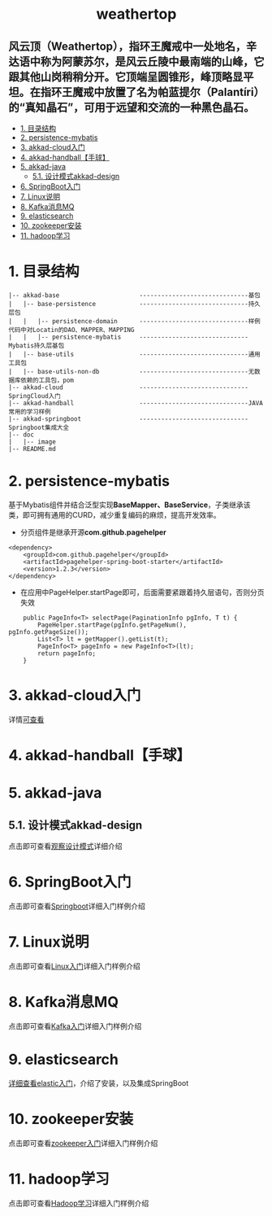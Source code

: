 <center><h1>weathertop</h1></center>

<h2>风云顶（Weathertop），指环王魔戒中一处地名，辛达语中称为阿蒙苏尔，是风云丘陵中最南端的山峰，它跟其他山岗稍稍分开。它顶端呈圆锥形，峰顶略显平坦。在指环王魔戒中放置了名为帕蓝提尔（Palantíri）的“真知晶石”，可用于远望和交流的一种黑色晶石。</h2>

<!-- TOC -->

- [1. 目录结构](#1-目录结构)
- [2. persistence-mybatis](#2-persistence-mybatis)
- [3. akkad-cloud入门](#3-akkad-cloud入门)
- [4. akkad-handball【手球】](#4-akkad-handball手球)
- [5. akkad-java](#5-akkad-java)
    - [5.1. 设计模式akkad-design](#51-设计模式akkad-design)
- [6. SpringBoot入门](#6-springboot入门)
- [7. Linux说明](#7-linux说明)
- [8. Kafka消息MQ](#8-kafka消息mq)
- [9. elasticsearch](#9-elasticsearch)
- [10. zookeeper安装](#10-zookeeper安装)
- [11. hadoop学习](#11-hadoop学习)

<!-- /TOC -->

# 1. 目录结构

~~~
|-- akkad-base                      ------------------------------基包
|   |-- base-persistence            ------------------------------持久层包
|   |   |-- persistence-domain      ------------------------------样例代码中对Locatin的DAO、MAPPER、MAPPING
|   |   |-- persistence-mybatis     ------------------------------Mybatis持久层基包
|   |-- base-utils                  ------------------------------通用工具包
|   |-- base-utils-non-db           ------------------------------无数据库依赖的工具包，pom
|-- akkad-cloud                     ------------------------------SpringCloud入门
|-- akkad-handball                  ------------------------------JAVA常用的学习样例
|-- akkad-springboot                ------------------------------Springboot集成大全
|-- doc
|   |-- image
|-- README.md
~~~

# 2. persistence-mybatis

基于Mybatis组件并结合泛型实现**BaseMapper、BaseService**，子类继承该类，即可拥有通用的CURD，减少重复编码的麻烦，提高开发效率。

- 分页组件是继承开源**com.github.pagehelper**

~~~
<dependency>
    <groupId>com.github.pagehelper</groupId>
    <artifactId>pagehelper-spring-boot-starter</artifactId>
    <version>1.2.3</version>
</dependency>
~~~

- 在应用中PageHelper.startPage即可，后面需要紧跟着持久层语句，否则分页失效

~~~
    public PageInfo<T> selectPage(PaginationInfo pgInfo, T t) {
        PageHelper.startPage(pgInfo.getPageNum(), pgInfo.getPageSize());
        List<T> lt = getMapper().getList(t);
        PageInfo<T> pageInfo = new PageInfo<T>(lt);
        return pageInfo;
    }
~~~

# 3. akkad-cloud入门

详情[可查看](akkad-cloud/README.md)

# 4. akkad-handball【手球】

# 5. akkad-java

## 5.1. 设计模式akkad-design

点击即可查看[观察设计模式](akkad-java/akkad-design/Observer.md)详细介绍

# 6. SpringBoot入门

点击即可查看[Springboot](akkad-springboot/README.md)详细入门样例介绍

# 7. Linux说明

点击即可查看[Linux入门](doc/Liunx/Linux基本命令.md)详细入门样例介绍

# 8. Kafka消息MQ

点击即可查看[Kafka入门](doc/Liunx/02_kafka/README.md)详细入门样例介绍

# 9. elasticsearch

[详细查看elastic入门](akkad-springboot/springboot-elasticsearch/elastic.md)，介绍了安装，以及集成SpringBoot

# 10. zookeeper安装

点击即可查看[zookeeper入门](doc/Liunx/03_zookeeper/README.md)详细入门样例介绍

# 11. hadoop学习

点击即可查看[Hadoop学习](doc/Liunx/04_haddop/README.md)详细入门样例介绍